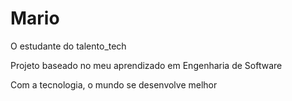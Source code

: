 # Mario
O estudante do talento_tech

Projeto baseado no meu aprendizado em Engenharia de Software


Com a tecnologia, o mundo se desenvolve melhor
